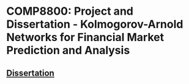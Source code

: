 # COMP8800: Project and Dissertation - Kolmogorov-Arnold Networks for Financial Market Prediction and Analysis

## [Dissertation](20694_Thomas_Devereux_dissertation_380904_204574912.pdf)
